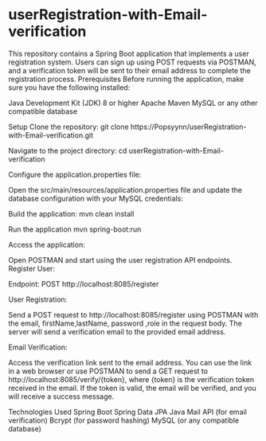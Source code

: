 # userRegistration-with-Email-verification
This repository contains a Spring Boot application that implements a user registration system. Users can sign up using POST requests via POSTMAN, 
and a verification token will be sent to their email address to complete the registration process.
Prerequisites
Before running the application, make sure you have the following installed:

Java Development Kit (JDK) 8 or higher
Apache Maven
MySQL or any other compatible database

Setup
Clone the repository:
git clone https://Popsyynn/userRegistration-with-Email-verification.git

Navigate to the project directory:
cd userRegistration-with-Email-verification

Configure the application.properties file:

Open the src/main/resources/application.properties file and update the database configuration with your MySQL credentials:

Build the application:
mvn clean install

Run the application
mvn spring-boot:run

Access the application:

Open POSTMAN and start using the user registration API endpoints.
Register User:

Endpoint: POST http://localhost:8085/register

User Registration:

Send a POST request to http://localhost:8085/register using POSTMAN with the email, firstName,lastName, password ,role in the request body.
The server will send a verification email to the provided email address.

Email Verification:

Access the verification link sent to the email address. You can use the link in a web browser or use POSTMAN to send a GET request to http://localhost:8085/verify/{token}, where {token} is the verification token received in the email.
If the token is valid, the email will be verified, and you will receive a success message.

Technologies Used
Spring Boot
Spring Data JPA
Java Mail API (for email verification)
Bcrypt (for password hashing)
MySQL (or any compatible database)



